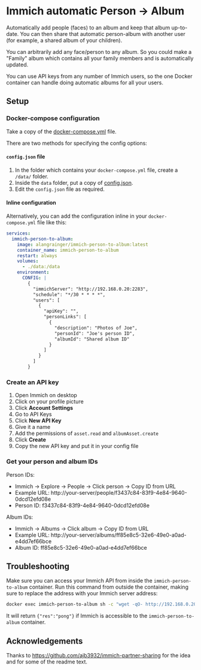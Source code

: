 # Immich automatic Person -> Album

Automatically add people (faces) to an album and keep that album up-to-date. You can then share that automatic person-album 
with another user (for example, a shared album of your children).

You can arbitrarily add any face/person to any album. So you could make a "Family" album which contains all your family 
members and is automatically updated.

You can use API keys from any number of Immich users, so the one Docker container can handle doing automatic
albums for all your users.

## Setup

### Docker-compose configuration

Take a copy of the [docker-compose.yml](https://github.com/alangrainger/immich-person-to-album/blob/main/docker-compose.yml) file.

There are two methods for specifying the config options:

#### `config.json` file

1. In the folder which contains your `docker-compose.yml` file, create a `/data/` folder.
2. Inside the `data` folder, put a copy of [config.json](https://github.com/alangrainger/immich-person-to-album/blob/main/data/config.json.example).
3. Edit the `config.json` file as required.

#### Inline configuration

Alternatively, you can add the configuration inline in your `docker-compose.yml` file like this:

```yaml
services:
  immich-person-to-album:
    image: alangrainger/immich-person-to-album:latest
    container_name: immich-person-to-album
    restart: always
    volumes:
      - ./data:/data
    environment:
      CONFIG: |
        {
          "immichServer": "http://192.168.0.20:2283",
          "schedule": "*/30 * * * *",
          "users": [
            {
              "apiKey": "",
              "personLinks": [
                {
                  "description": "Photos of Joe",
                  "personId": "Joe's person ID",
                  "albumId": "Shared album ID"
                }
              ]
            }
          ]
        }
```

### Create an API key

1. Open Immich on desktop
2. Click on your profile picture
3. Click **Account Settings**
4. Go to API Keys
5. Click **New API Key**
6. Give it a name
7. Add the permissions of `asset.read` and `albumAsset.create`
8. Click **Create**
9. Copy the new API key and put it in your config file 

### Get your person and album IDs

Person IDs: 

- Immich → Explore → People → Click person → Copy ID from URL
- Example URL: http://your-server/people/f3437c84-83f9-4e84-9640-0dcd12efd08e
- Person ID: f3437c84-83f9-4e84-9640-0dcd12efd08e

Album IDs:

- Immich → Albums → Click album → Copy ID from URL
- Example URL: http://your-server/albums/ff85e8c5-32e6-49e0-a0ad-e4dd7ef66bce
- Album ID: ff85e8c5-32e6-49e0-a0ad-e4dd7ef66bce

## Troubleshooting

Make sure you can access your Immich API from inside the `immich-person-to-album` container. Run this command from outside the container, making sure to replace the address with your Immich server address:

```bash
docker exec immich-person-to-album sh -c "wget -qO- http://192.168.0.20:2283/api/server/ping"
```

It will return `{"res":"pong"}` if Immich is accessible to the `immich-person-to-album` container.

## Acknowledgements

Thanks to https://github.com/ajb3932/immich-partner-sharing for the idea and for some of the readme text.
